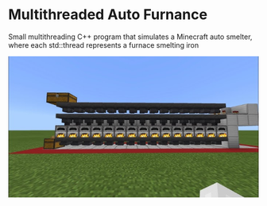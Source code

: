 # Multithreaded Auto Furnance

Small multithreading C++ program that simulates a Minecraft auto 
smelter, where each std::thread represents a furnace smelting iron

![Alt text](smelter.jpg)
